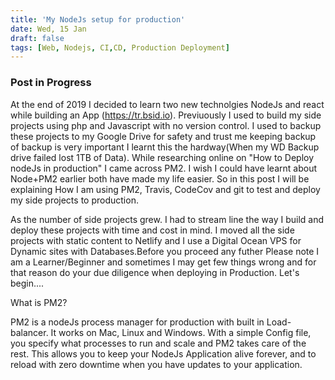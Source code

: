 ```yaml
---
title: 'My NodeJs setup for production'
date: Wed, 15 Jan
draft: false
tags: [Web, Nodejs, CI,CD, Production Deployment]
---
```

### Post in Progress
At the end of 2019 I decided to learn two new technolgies NodeJs and react while building an App (https://tr.bsid.io). Previuously I used to build my side projects using php and Javascript with no version control. I used to backup these projects to my Google Drive for safety and trust me keeping backup of backup is very important I learnt this the hardway(When my WD Backup drive failed lost 1TB of Data). While researching online on "How to Deploy nodeJs in production"  I came across PM2. I wish I could have learnt about Node+PM2 earlier both have made my life easier.
So in this post I will be explaining How I am using PM2, Travis, CodeCov and git to test and deploy my side projects to production.

As the number of side projects grew. I had to stream line the way I build and deploy these projects with time and cost in mind. I moved all the side projects with static content to Netlify and I use a Digital Ocean VPS for Dynamic sites with Databases.Before you proceed any futher Please note I am a Learner/Beginner and sometimes I may get few things wrong and for that reason do your due diligence when deploying in Production. Let's begin....

What is PM2?

PM2 is a nodeJs process manager for production with built in Load-balancer. It works on Mac, Linux and Windows. With a simple Config file, you specify what processes to run and scale and PM2 takes care of the rest. This allows you to keep your NodeJs Application alive forever, and to reload with zero downtime when you have updates to your application.